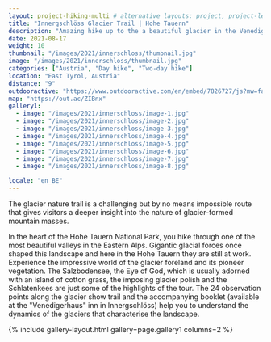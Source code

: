 ```yaml
---
layout: project-hiking-multi # alternative layouts: project, project-left, project-right, project-top
title: "Innergschlöss Glacier Trail | Hohe Tauern"
description: "Amazing hike up to the a beautiful glacier in the Venediger mountain range."
date: 2021-08-17
weight: 10
thumbnail: "/images/2021/innerschloss/thumbnail.jpg"
image: "/images/2021/innerschloss/thumbnail.jpg"
categories: ["Austria", "Day hike", "Two-day hike"]
location: "East Tyrol, Austria"
distance: "9"
outdooractive: "https://www.outdooractive.com/en/embed/7826727/js?mw=false&usr=4imcb1&key=USR-LKA30EGO-EMWGMIS4-4OSSTG7J"
map: "https://out.ac/ZIBnx"
gallery1:
  - image: "/images/2021/innerschloss/image-1.jpg"
  - image: "/images/2021/innerschloss/image-2.jpg"
  - image: "/images/2021/innerschloss/image-3.jpg"
  - image: "/images/2021/innerschloss/image-4.jpg"
  - image: "/images/2021/innerschloss/image-5.jpg"
  - image: "/images/2021/innerschloss/image-6.jpg"
  - image: "/images/2021/innerschloss/image-7.jpg"
  - image: "/images/2021/innerschloss/image-8.jpg"

locale: "en_BE"
---
```

The glacier nature trail is a challenging but by no means impossible route that gives visitors a deeper insight into the nature of glacier-formed mountain masses.

In the heart of the Hohe Tauern National Park, you hike through one of the most beautiful valleys in the Eastern Alps. Gigantic glacial forces once shaped this landscape and here in the Hohe Tauern they are still at work. Experience the impressive world of the glacier foreland and its pioneer vegetation. The Salzbodensee, the Eye of God, which is usually adorned with an island of cotton grass, the imposing glacier polish and the Schlatenkees are just some of the highlights of the tour. The 24 observation points along the glacier show trail and the accompanying booklet (available at the "Venedigerhaus" inn in Innergschlöss) help you to understand the dynamics of the glaciers that characterise the landscape.

{% include gallery-layout.html gallery=page.gallery1 columns=2 %}


